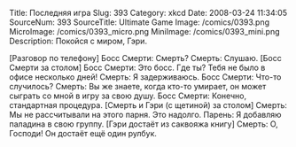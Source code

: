 Title: Последняя игра 
Slug: 393 
Category: xkcd 
Date: 2008-03-24 11:34:05 
SourceNum: 393 
SourceTitle: Ultimate Game 
Image: /comics/0393.png 
MicroImage: /comics/0393_micro.png 
MiniImage: /comics/0393_mini.png 
Description: Покойся с миром, Гэри. 

[Разговор по телефону]
Босс Смерти: Смерть?
Смерть: Слушаю.
[Босс Смерти за столом]
Босс Смерти: Это босс. Где ты? Тебя не было в офисе несколько дней!
Смерть: Я задерживаюсь.
Босс Смерти: Что-то случилось?
Смерть: Вы же знаете, когда кто-то умирает, он может сыграть со мной в игру за свою душу.
Босс Смерти: Конечно, стандартная процедура.
[Смерть и Гэри (с щетиной) за столом]
Смерть: Мы не рассчитывали на этого парня. Это надолго.
Парень: Я добавляю паладина в свою группу.
[Гэри достаёт из саквояжа книгу]
Смерть: О, Господи! Он достаёт ещё один рулбук.
